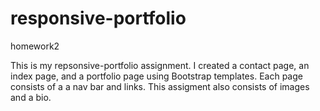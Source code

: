 # responsive-portfolio
homework2

This is my repsonsive-portfolio assignment.  I created a contact page, an index page, and a portfolio page using Bootstrap templates. Each page consists of a a nav bar and links.  This assigment also consists of images and a bio.
